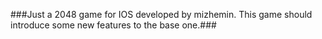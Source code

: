 ###Just a 2048 game for IOS developed by mizhemin. This game should introduce some new features to the base one.###